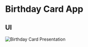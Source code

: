 # Birthday Card App

## UI

![Birthday Card Presentation](https://user-images.githubusercontent.com/77198018/215226298-bb501bc3-9619-4564-a96d-68af111988d5.png)
